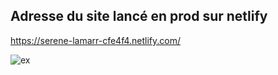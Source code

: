
## Adresse du site lancé en prod sur netlify

https://serene-lamarr-cfe4f4.netlify.com/

![ex](https://user-images.githubusercontent.com/48042853/64851295-647cc080-d617-11e9-8b70-128e3858df29.png)
